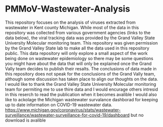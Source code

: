 # PMMoV-Wastewater-Analysis

This repository focuses on the analysis of viruses extracted from wastewater in Kent county Michigan.
While most of the data in this repository was collected from various government agencies (links to the data below), the viral tracking data was provided by the Grand Valley State University Molecular monitoring team.
This repository was given permission by the Grand Valley State lab to make all the data used in this repository public.
This data repository will only explore a small aspect of the work being done on wastewater epidemiology so there may be some questions you might have about the data that will only be explained once the Grand Vally team decides to publish their resalts.
The conclusions of data made in this repository does not speak for the conclusions of the Grand Vally team, although some discussion has taken place to align our thoughts on the data.
I would like to thank the Grand Valley State University Molecular monitoring team for permiting me to use thire data and I would encurage others intresid in this reserch to read the publication when it becomes avalible
I would also like to ackolage the Michigan wastewater survalance dashborad for keeping up to date information on COVID-19 wastewater data.
https://www.michigan.gov/coronavirus/stats/wastewater-surveillance/wastewater-surveillance-for-covid-19/dashboard but no download is avalible

